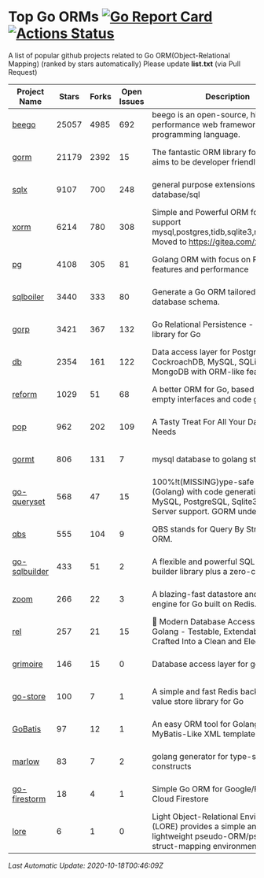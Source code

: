 # Top Go ORMs [![Go Report Card](https://goreportcard.com/badge/github.com/d-tsuji/awesome-go-orms)](https://goreportcard.com/report/github.com/d-tsuji/awesome-go-orms) [![Actions Status](https://github.com/d-tsuji/awesome-go-orms/workflows/CI/badge.svg)](https://github.com/d-tsuji/awesome-go-orms/actions)
A list of popular github projects related to Go ORM(Object-Relational Mapping) (ranked by stars automatically)
Please update **list.txt** (via Pull Request)

| Project Name | Stars | Forks | Open Issues | Description | Last Update |
| ------------ | ----- | ----- | ----------- | ----------- | ----------- |
| [beego](https://github.com/astaxie/beego) | 25057 | 4985 | 692 | beego is an open-source, high-performance web framework for the Go programming language. | 2020-10-17 21:32:27 |
| [gorm](https://github.com/go-gorm/gorm) | 21179 | 2392 | 15 | The fantastic ORM library for Golang, aims to be developer friendly | 2020-10-18 00:34:04 |
| [sqlx](https://github.com/jmoiron/sqlx) | 9107 | 700 | 248 | general purpose extensions to golang's database/sql | 2020-10-17 22:58:26 |
| [xorm](https://github.com/go-xorm/xorm) | 6214 | 780 | 308 | Simple and Powerful ORM for Go, support mysql,postgres,tidb,sqlite3,mssql,oracle, Moved to https://gitea.com/xorm/xorm | 2020-10-17 07:56:28 |
| [pg](https://github.com/go-pg/pg) | 4108 | 305 | 81 | Golang ORM with focus on PostgreSQL features and performance | 2020-10-17 23:17:01 |
| [sqlboiler](https://github.com/volatiletech/sqlboiler) | 3440 | 333 | 80 | Generate a Go ORM tailored to your database schema. | 2020-10-17 22:28:53 |
| [gorp](https://github.com/go-gorp/gorp) | 3421 | 367 | 132 | Go Relational Persistence - an ORM-ish library for Go | 2020-10-16 11:00:38 |
| [db](https://github.com/upper/db) | 2354 | 161 | 122 | Data access layer for PostgreSQL, CockroachDB, MySQL, SQLite and MongoDB with ORM-like features. | 2020-10-14 22:45:31 |
| [reform](https://github.com/go-reform/reform) | 1029 | 51 | 68 | A better ORM for Go, based on non-empty interfaces and code generation. | 2020-10-15 21:29:12 |
| [pop](https://github.com/gobuffalo/pop) | 962 | 202 | 109 | A Tasty Treat For All Your Database Needs | 2020-10-15 13:12:39 |
| [gormt](https://github.com/xxjwxc/gormt) | 806 | 131 | 7 | mysql database to golang struct | 2020-10-16 03:06:21 |
| [go-queryset](https://github.com/jirfag/go-queryset) | 568 | 47 | 15 | 100%!t(MISSING)ype-safe ORM for Go (Golang) with code generation and MySQL, PostgreSQL, Sqlite3, SQL Server support. GORM under the hood. | 2020-10-09 10:06:53 |
| [qbs](https://github.com/coocood/qbs) | 555 | 104 | 9 | QBS stands for Query By Struct. A Go ORM. | 2020-10-11 21:17:04 |
| [go-sqlbuilder](https://github.com/huandu/go-sqlbuilder) | 433 | 51 | 2 | A flexible and powerful SQL string builder library plus a zero-config ORM. | 2020-10-16 06:07:30 |
| [zoom](https://github.com/albrow/zoom) | 266 | 22 | 3 | A blazing-fast datastore and querying engine for Go built on Redis. | 2020-10-01 10:37:43 |
| [rel](https://github.com/go-rel/rel) | 257 | 21 | 15 | :gem: Modern Database Access Layer for Golang - Testable, Extendable and Crafted Into a Clean and Elegant API | 2020-10-15 22:16:28 |
| [grimoire](https://github.com/Fs02/grimoire) | 146 | 15 | 0 | Database access layer for golang | 2020-10-13 12:16:36 |
| [go-store](https://github.com/gosuri/go-store) | 100 | 7 | 1 | A simple and fast Redis backed key-value store library for Go | 2020-09-28 11:20:45 |
| [GoBatis](https://github.com/runner-mei/GoBatis) | 97 | 12 | 1 | An easy ORM tool for Golang, support MyBatis-Like XML template SQL | 2020-10-11 03:33:25 |
| [marlow](https://github.com/dadleyy/marlow) | 83 | 7 | 2 | golang generator for type-safe sql api constructs | 2020-08-18 14:11:29 |
| [go-firestorm](https://github.com/jschoedt/go-firestorm) | 18 | 4 | 1 | Simple Go ORM for Google/Firebase Cloud Firestore | 2020-10-12 10:20:28 |
| [lore](https://github.com/abrahambotros/lore) | 6 | 1 | 0 | Light Object-Relational Environment (LORE) provides a simple and lightweight pseudo-ORM/pseudo-struct-mapping environment for Go | 2020-07-01 08:56:52 |

*Last Automatic Update: 2020-10-18T00:46:09Z*